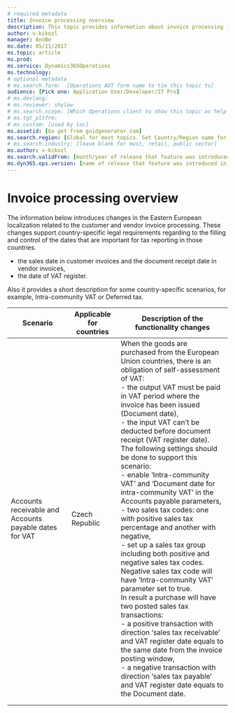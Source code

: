 ```yaml
---
# required metadata
title: Invoice processing overview
description: This topic provides information about invoice processing for Eastern Europe.
author: v-kikozl
manager: AnnBe
ms.date: 05/11/2017
ms.topic: article
ms.prod: 
ms.service: Dynamics365Operations
ms.technology: 
# optional metadata
# ms.search.form:  [Operations AOT form name to tie this topic to]
audience: [Pick one: Application User/Developer/IT Pro]
# ms.devlang: 
# ms.reviewer: shylaw
# ms.search.scope: [Which Operations client to show this topic as help for, to be set by content strategist, see list here:https://microsoft.sharepoint.com/teams/DynDoc/_layouts/15/WopiFrame.aspx?sourcedoc={23419e1c-eb64-42e9-aa9b-79875b428718}&action=edit&wd=target%28Core%20Dynamics%20AX%20CP%20requirements%2Eone%7C4CC185C0%2DEFAA%2D42CD%2D94B9%2D8F2A45E7F61A%2FVersions%20list%20for%20docs%20topics%7CC14BE630%2D5151%2D49D6%2D8305%2D554B5084593C%2F%29]
# ms.tgt_pltfrm: 
# ms.custom: [used by loc]
ms.assetid: [Go get from guidgenerator.com]
ms.search.region: [Global for most topics. Set Country/Region name for localizations]
# ms.search.industry: [leave blank for most, retail, public sector]
ms.author: v-kikozl
ms.search.validFrom: [month/year of release that feature was introduced in, in format yyyy-mm-dd]
ms.dyn365.ops.version: [name of release that feature was introduced in, see list here:https://microsoft.sharepoint.com/teams/DynDoc/_layouts/15/WopiFrame.aspx?sourcedoc={23419e1c-eb64-42e9-aa9b-79875b428718}&action=edit&wd=target%28Core%20Dynamics%20AX%20CP%20requirements%2Eone%7C4CC185C0%2DEFAA%2D42CD%2D94B9%2D8F2A45E7F61A%2FVersions%20list%20for%20docs%20topics%7CC14BE630%2D5151%2D49D6%2D8305%2D554B5084593C%2F%29]
---
```


# Invoice processing overview

The information below introduces changes in the Eastern European localization related to the customer and vendor invoice processing. These changes support country-specific legal requirements regarding to the filling and control of the dates that are important for tax reporting in those countries.

 - the sales date in customer invoices and the document receipt date in
   vendor invoices,  
 - the date of VAT register.

Also it provides a short description for some country-specific scenarios, for example, Intra-community VAT or Deferred tax.

|Scenario   |Applicable for countries   |Description of the functionality changes   |
|---|---|---|
|Accounts receivable and Accounts payable dates for VAT   |Czech Republic   | When the goods are purchased from the European Union countries, there is an obligation of self-assessment of VAT: <br>  - the output VAT must be paid in VAT period where the invoice has been issued (Document date),<br>  - the input VAT can’t be deducted before document receipt (VAT register date).<br>The following settings should be done to support this scenario:<br>  - enable ‘Intra-community VAT’ and ‘Document date for intra-community VAT’ in the Accounts payable parameters,<br>  - two sales tax codes: one with positive sales tax percentage and another with negative,<br>  - set up a sales tax group including both positive and negative sales tax codes. Negative sales tax code will have ‘Intra-community VAT’ parameter set to true.<br>In result a purchase will have two posted sales tax transactions:<br>  - a positive transaction with direction ‘sales tax receivable’ and VAT register date equals to the same date from the invoice posting window,<br>  - a negative transaction with direction ‘sales tax payable’ and VAT register date equals to the Document date. |
|   |   |   |
|   |   |   |
